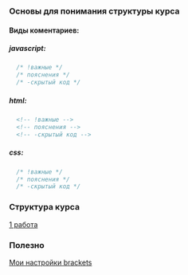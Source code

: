 ### Основы для понимания структуры курса
#### Виды коментариев:  
##### javascript:  
```javascript
  /* !важные */  
  /* пояснения */  
  /* -скрытый код */  
```
##### html:
```html
  <!-- !важные -->  
  <!-- пояснения -->  
  <!-- -скрытый код -->  
```
##### css:
```css
  /* !важные */  
  /* пояснения */  
  /* -скрытый код */  
```
### Cтруктура курса
[1 работа](https://github.com/VipBender/JavaScript/tree/master/1js)  
### Полезно
[Мои настройки brackets](https://github.com/VipBender/JavaScript/blob/master/Brackets)
